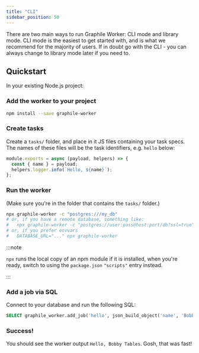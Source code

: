 ```yaml
---
title: "CLI"
sidebar_position: 50
---
```


There are two main ways to run Graphile Worker: CLI mode and library mode. CLI
mode is the easiest to get started with, and is what we recommend for the
majority of users. If in doubt go with the CLI - you can always change to
library mode later if you need to.

## Quickstart

In your existing Node.js project:

### Add the worker to your project

```sh npm2yarn
npm install --save graphile-worker
```

### Create tasks

Create a `tasks/` folder, and place in it JS files containing your task specs.
The names of these files will be the task identifiers, e.g. `hello` below:

```js title="tasks/hello.js"
module.exports = async (payload, helpers) => {
  const { name } = payload;
  helpers.logger.info(`Hello, ${name}`);
};
```

### Run the worker

(Make sure you're in the folder that contains the `tasks/` folder.)

```bash
npx graphile-worker -c "postgres:///my_db"
# or, if you have a remote database, something like:
#   npx graphile-worker -c "postgres://user:pass@host:port/db?ssl=true"
# or, if you prefer envvars
#   DATABASE_URL="..." npx graphile-worker
```

:::note

`npx` runs the local copy of an npm module if it is installed, when you're
ready, switch to using the `package.json` `"scripts"` entry instead.

:::

### Add a job via SQL

Connect to your database and run the following SQL:

```sql
SELECT graphile_worker.add_job('hello', json_build_object('name', 'Bobby Tables'));
```

### Success!

You should see the worker output `Hello, Bobby Tables`. Gosh, that was fast!
